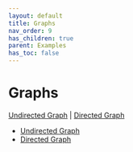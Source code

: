 ```yaml
---
layout: default
title: Graphs
nav_order: 9
has_children: true
parent: Examples
has_toc: false
---
```

# Graphs

[Undirected Graph](graphs/undirected-graph.md) | [Directed Graph](graphs/directed-graph.md)
 

- [Undirected Graph](graphs/undirected-graph.md)
- [Directed Graph](graphs/directed-graph.md)


<!-- Generated with mdsplit: https://github.com/alandefreitas/mdsplit -->
